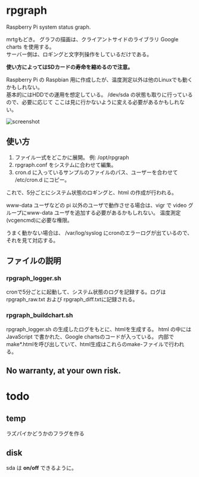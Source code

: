 rpgraph
====
Raspberry Pi system status graph.

mrtgもどき。 グラフの描画は、クライアントサイドのライブラリ Google charts を使用する。  
サーバー側は、ロギングと文字列操作をしているだけである。

**使い方によってはSDカードの寿命を縮めるので注意。**

Raspberry Pi の Raspbian 用に作成したが、温度測定以外は他のLinuxでも動くかもしれない。  
基本的にはHDDでの運用を想定している。 /dev/sda の状態も取りに行っているので、必要に応じて
ここは見に行かないように変える必要があるかもしれない。

![screenshot](https://cloud.githubusercontent.com/assets/28994053/26518176/be637ec6-42e5-11e7-9849-6a15c6472424.png)


使い方
----
1. ファイル一式をどこかに展開。 例: /opt/rpgraph  
2. rpgraph.conf をシステムに合わせて編集。
3. cron.d に入っているサンプルのファイルのパス、ユーザーを合わせて /etc/cron.d にコピー。

これで、5分ごとにシステム状態のロギングと、html の作成が行われる。

www-data ユーザなどの pi 以外のユーザで動作させる場合は、vigr で video グループにwww-data ユーザを追加する必要があるかもしれない。 温度測定(vcgencmd)に必要な権限。

うまく動かない場合は、 /var/log/syslog にcronのエラーログが出ているので、それを見て対応する。

ファイルの説明
----
### rpgraph_logger.sh
cronで5分ごとに起動して、システム状態のログを記録する。ログは rpgraph_raw.txt および rpgraph_diff.txtに記録される。

### rpgraph_buildchart.sh
rpgraph_logger.sh の生成したログをもとに、htmlを生成する。 html の中には JavaScript で書かれた、Google chartsのコードが入っている。 内部でmake\*.htmlを呼び出していて、html生成はこれらのmake-ファイルで行われる。


No warranty, at your own risk.
----

todo
====
temp
----
ラズパイかどうかのフラグを作る

disk
----
sda は **on/off** できるように。  

